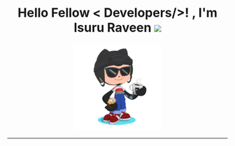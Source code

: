<div>
    <h1 align="center">Hello Fellow < Developers/>!  , I'm Isuru Raveen <img src="https://media.giphy.com/media/hvRJCLFzcasrR4ia7z/giphy.gif" width="35"></h1>
    <div align=center>
        <img src="https://raw.githubusercontent.com/AhmedFathyDev/AhmedFathyDev/main/GitHub.png" alt="GitHub Octocat Drinking a Cup of Coffee" height="200">
    </div>
    <div align=center>
    </div>
</div>

------
